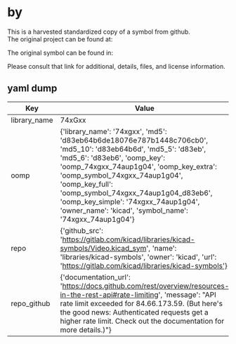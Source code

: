 #  by   
This is a harvested standardized copy of a symbol from github.  
The original project can be found at:  
  
The original symbol can be found in:

Please consult that link for additional, details, files, and license information.  
## yaml dump  
| Key | Value |  
| --- | --- |  
| library_name | 74xGxx |  
| oomp | {'library_name': '74xgxx', 'md5': 'd83eb64b6de18076e787b1448c706cb0', 'md5_10': 'd83eb64b6d', 'md5_5': 'd83eb', 'md5_6': 'd83eb6', 'oomp_key': 'oomp_74xgxx_74aup1g04', 'oomp_key_extra': 'oomp_symbol_74xgxx_74aup1g04', 'oomp_key_full': 'oomp_symbol_74xgxx_74aup1g04_d83eb6', 'oomp_key_simple': '74xgxx_74aup1g04', 'owner_name': 'kicad', 'symbol_name': '74xgxx_74aup1g04'} |  
| repo | {'github_src': 'https://gitlab.com/kicad/libraries/kicad-symbols/Video.kicad_sym', 'name': 'libraries/kicad-symbols', 'owner': 'kicad', 'url': 'https://gitlab.com/kicad/libraries/kicad-symbols'} |  
| repo_github | {'documentation_url': 'https://docs.github.com/rest/overview/resources-in-the-rest-api#rate-limiting', 'message': "API rate limit exceeded for 84.66.173.59. (But here's the good news: Authenticated requests get a higher rate limit. Check out the documentation for more details.)"} |  

